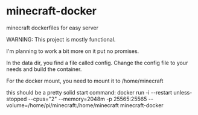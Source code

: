 # minecraft-docker
minecraft dockerfiles for easy server

WARNING: This project is mostly functional.

I'm planning to work a bit more on it put no promises.

In the data dir, you find a file called config.
Change the config file to your needs and build the container.

For the docker mount, you need to mount it to /home/minecraft


this should be a pretty solid start command:
docker run -i --restart unless-stopped --cpus="2" --memory=2048m -p 25565:25565 --volume=/home/pi/minecraft:/home/minecraft minecraft-docker
